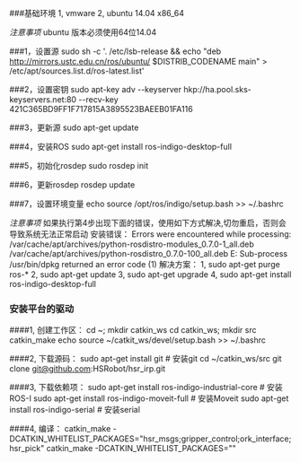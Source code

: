 ###基础环境
	1, vmware
	2, ubuntu 14.04 x86_64

_*注意事项*_
	ubuntu 版本必须使用64位14.04

###1，设置源
	sudo sh -c '. /etc/lsb-release && echo "deb http://mirrors.ustc.edu.cn/ros/ubuntu/ $DISTRIB_CODENAME main" > /etc/apt/sources.list.d/ros-latest.list'

###2，设置密钥
	sudo apt-key adv --keyserver hkp://ha.pool.sks-keyservers.net:80 --recv-key 421C365BD9FF1F717815A3895523BAEEB01FA116

###3，更新源
	sudo apt-get update

###4，安装ROS
	sudo apt-get install ros-indigo-desktop-full

###5，初始化rosdep
	sudo rosdep init

###6，更新rosdep
	rosdep update

###7，设置环境变量
	echo source /opt/ros/indigo/setup.bash >> ~/.bashrc

_*注意事项*_
如果执行第4步出现下面的错误，使用如下方式解决,切勿重启，否则会导致系统无法正常启动
安装错误：
Errors were encountered while processing:
 /var/cache/apt/archives/python-rosdistro-modules_0.7.0-1_all.deb
 /var/cache/apt/archives/python-rosdistro_0.7.0-100_all.deb
E: Sub-process /usr/bin/dpkg returned an error code (1)
解决方案：
1, sudo apt-get purge ros-*
2, sudo apt-get update
3, sudo apt-get upgrade
4, sudo apt-get install ros-indigo-desktop-full

### 安装平台的驱动
####1, 创建工作区： 
	cd ~; mkdir catkin_ws
	cd catkin_ws; mkdir src
	catkin_make
	echo source ~/catkit_ws/devel/setup.bash >> ~/.bashrc


####2, 下载源码：
	sudo apt-get install git	# 安装git
	cd ~/catkin_ws/src
	git clone git@github.com:HSRobot/hsr_irp.git

####3, 下载依赖项：
	sudo apt-get install ros-indigo-industrial-core		# 安装ROS-I
	sudo apt-get install ros-indigo-moveit-full		# 安装Moveit
	sudo apt-get install ros-indigo-serial			# 安装serial
	
####4, 编译：
	catkin_make -DCATKIN_WHITELIST_PACKAGES="hsr_msgs;gripper_control;ork_interface;hsr_pick"
	catkin_make -DCATKIN_WHITELIST_PACKAGES=""
